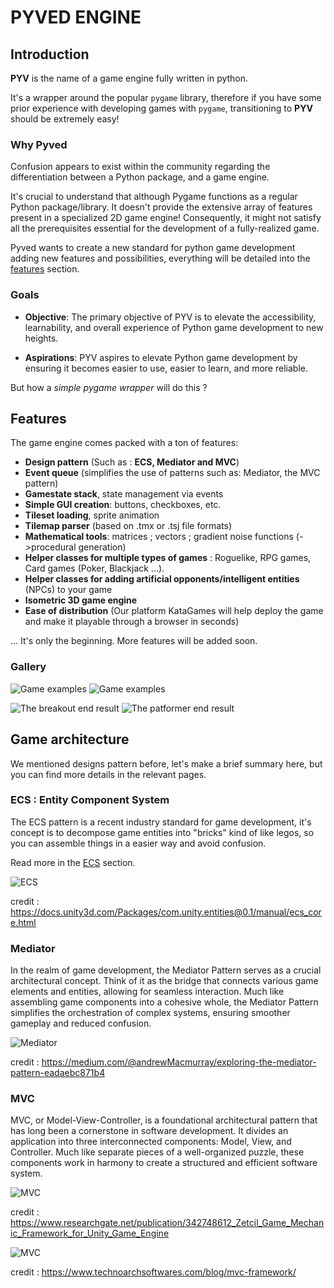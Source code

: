 # PYVED ENGINE

## Introduction

**PYV** is the name of a game engine fully written in python.

It's a wrapper around the popular `pygame` library, therefore if you have some prior experience with developing games with `pygame`, transitioning to **PYV** should be extremely easy!

### Why Pyved

Confusion appears to exist within the community regarding the differentiation between a Python package, and a game engine.

It's crucial to understand that although Pygame functions as a regular Python package/library. It doesn't provide the extensive array of features present in a specialized 2D game engine! Consequently, it might not satisfy all the prerequisites essential for the development of a fully-realized game.

Pyved wants to create a new standard for python game development adding new features and possibilities, everything will be detailed into the [features](#features) section.

### Goals

- **Objective**: The primary objective of PYV is to elevate the accessibility, learnability, and overall experience of Python game development to new heights.

- **Aspirations**: PYV aspires to elevate Python game development by ensuring it becomes easier to use, easier to learn, and more reliable.

But how a *simple pygame wrapper* will do this ?

## Features

The game engine comes packed with a ton of features:

- **Design pattern** (Such as : **ECS, Mediator and MVC**)
- **Event queue** (simplifies the use of patterns such as: Mediator, the MVC pattern)
- **Gamestate stack**, state management via events
- **Simple GUI creation**: buttons, checkboxes, etc.
- **Tileset loading**, sprite animation
- **Tilemap parser** (based on .tmx or .tsj file formats)
- **Mathematical tools**: matrices ; vectors ; gradient noise functions (->procedural generation)
- **Helper classes for multiple types of games** : Roguelike, RPG games, Card games (Poker, Blackjack ...).
- **Helper classes for adding artificial opponents/intelligent entities** (NPCs) to your game
- **Isometric 3D game engine** 
- **Ease of distribution** (Our platform KataGames will help deploy the game and make it playable through a browser in seconds)

... It's only the beginning. More features will be added soon.

### Gallery
![Game examples](./images/gallery1.png "Games")
![Game examples](./images/gallery2.png "Games")


![The breakout end result](<./Game Tutorials/img/breakoutend.png> "breakout")
![The patformer end result](<./Game Tutorials/img/screenshot.png> "Our platformer")


## Game architecture 

We mentioned designs pattern before, let's make a brief summary here, but you can find more details in the relevant pages.

### ECS : Entity Component System

The ECS pattern is a recent industry standard for game development, it's concept is to decompose game entities into "bricks" kind of like legos, so you can assemble things in a easier way and avoid confusion.

Read more in the [ECS](<Entity Component System\A bit of theory.md>) section.



![ECS](./images/ECSBlockDiagram.png "ECS Diagram")

credit : https://docs.unity3d.com/Packages/com.unity.entities@0.1/manual/ecs_core.html 

### Mediator 

In the realm of game development, the Mediator Pattern serves as a crucial architectural concept. Think of it as the bridge that connects various game elements and entities, allowing for seamless interaction. Much like assembling game components into a cohesive whole, the Mediator Pattern simplifies the orchestration of complex systems, ensuring smoother gameplay and reduced confusion.

![Mediator](./images/mediator.webp "Mediator diagram")

credit : https://medium.com/@andrewMacmurray/exploring-the-mediator-pattern-eadaebc871b4

### MVC

MVC, or Model-View-Controller, is a foundational architectural pattern that has long been a cornerstone in software development. It divides an application into three interconnected components: Model, View, and Controller. Much like separate pieces of a well-organized puzzle, these components work in harmony to create a structured and efficient software system.


![MVC](./images/mvc1.ppm "MVC diagram")

credit : https://www.researchgate.net/publication/342748612_Zetcil_Game_Mechanic_Framework_for_Unity_Game_Engine


![MVC](./images/mvc.jpg "MVC diagram")


credit : https://www.technoarchsoftwares.com/blog/mvc-framework/






